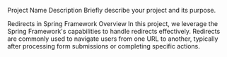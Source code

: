 Project Name
Description
Briefly describe your project and its purpose.

Redirects in Spring Framework
Overview
In this project, we leverage the Spring Framework's capabilities to handle redirects effectively. Redirects are commonly used to navigate users from one URL to another, typically after processing form submissions or completing specific actions.
